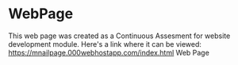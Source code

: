 # WebPage
This web page was created as a Continuous Assesment for website development module.
Here's a link where it can be viewed:
https://mnailpage.000webhostapp.com/index.html
Web Page
